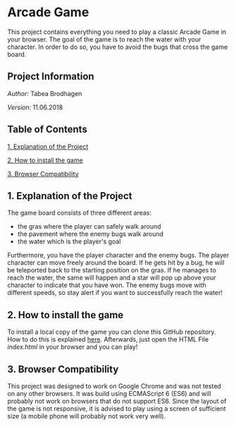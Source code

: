 # Arcade Game

This project contains everything you need to play a classic Arcade Game in your browser.
The goal of the game is to reach the water with your character. In order to do so, you have to avoid the bugs that cross the game board.

## Project Information

*Author:* Tabea Brodhagen

*Version:* 11.06.2018

## Table of Contents

[1. Explanation of the Project](#1-explanation-of-the-project)

[2. How to install the game](#2-how-to-install-the-game)

[3. Browser Compatibility](#3-browser-compatibility)

## 1. Explanation of the Project
The game board consists of three different areas: 
* the gras where the player can safely walk around
* the pavement where the enemy bugs walk around
* the water which is the player's goal

Furthermore, you have the player character and the enemy bugs.
The player character can move freely around the board. If he gets hit by a bug, he will be teleported back to the starting position on the gras. If he manages to reach the water, the same will happen and a star will pop up above your character to indicate that you have won. The enemy bugs move with different speeds, so stay alert if you want to successfully reach the water!

## 2. How to install the game
To install a local copy of the game you can clone this GitHub repository. How to do this is explained [here](https://help.github.com/articles/cloning-a-repository/). Afterwards, just open the HTML File *index.html* in your browser and you can play!

## 3. Browser Compatibility

This project was designed to work on Google Chrome and was not tested on any other browsers. It was build using ECMAScript 6 (ES6) and will probably not work on browsers that do not support ES6. 
Since the layout of the game is not responsive, it is advised to play using a screen of sufficient size (a mobile phone will probably not work very well).